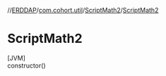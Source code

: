 //[ERDDAP](../../../index.md)/[com.cohort.util](../index.md)/[ScriptMath2](index.md)/[ScriptMath2](-script-math2-constructor.md)

# ScriptMath2

[JVM]\
constructor()